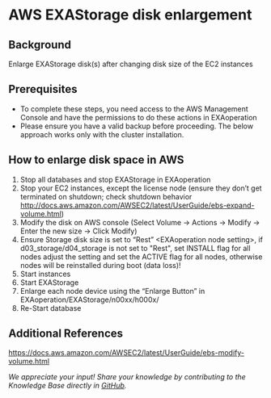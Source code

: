 # AWS EXAStorage disk enlargement 
## Background

Enlarge EXAStorage disk(s) after changing disk size of the EC2 instances

## Prerequisites

* To complete these steps, you need access to the AWS Management Console and have the permissions to do these actions in EXAoperation
* Please ensure you have a valid backup before proceeding. The below approach works only with the cluster installation.

## How to enlarge disk space in AWS

1. Stop all databases and stop EXAStorage in EXAoperation
2. Stop your EC2 instances, except the license node (ensure they don’t get terminated on shutdown; check shutdown behavior <http://docs.aws.amazon.com/AWSEC2/latest/UserGuide/ebs-expand-volume.html>)
3. Modify the disk on AWS console (Select Volume -&gt; Actions -&gt; Modify -&gt; Enter the new size -&gt; Click Modify)
4. Ensure Storage disk size is set to “Rest” &lt;EXAoperation node setting&gt;, if d03_storage/d04_storage is not set to "Rest", set INSTALL flag for all nodes adjust the setting and set the ACTIVE flag for all nodes, otherwise nodes will be reinstalled during boot (data loss)!
5. Start instances
6. Start EXAStorage
7. Enlarge each node device using the “Enlarge Button” in EXAoperation/EXAStorage/n00xx/h000x/
8. Re-Start database

## Additional References

<https://docs.aws.amazon.com/AWSEC2/latest/UserGuide/ebs-modify-volume.html>

*We appreciate your input! Share your knowledge by contributing to the Knowledge Base directly in [GitHub](https://github.com/exasol/public-knowledgebase).* 